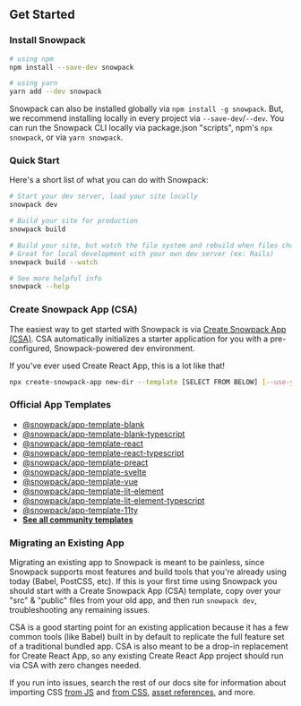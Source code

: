## Get Started

### Install Snowpack

```bash
# using npm
npm install --save-dev snowpack

# using yarn
yarn add --dev snowpack
```

Snowpack can also be installed globally via `npm install -g snowpack`. But, we recommend installing locally in every project via `--save-dev`/`--dev`. You can run the Snowpack CLI locally via package.json "scripts", npm's `npx snowpack`, or via `yarn snowpack`.


### Quick Start

Here's a short list of what you can do with Snowpack:

```bash
# Start your dev server, load your site locally
snowpack dev

# Build your site for production
snowpack build

# Build your site, but watch the file system and rebuild when files change.
# Great for local development with your own dev server (ex: Rails)
snowpack build --watch

# See more helpful info
snowpack --help
```


### Create Snowpack App (CSA)

The easiest way to get started with Snowpack is via [Create Snowpack App (CSA)](https://github.com/pikapkg/snowpack/tree/master/create-snowpack-app). CSA automatically initializes a starter application for you with a pre-configured, Snowpack-powered dev environment.

If you've ever used Create React App, this is a lot like that!

```bash
npx create-snowpack-app new-dir --template [SELECT FROM BELOW] [--use-yarn]
```

### Official App Templates

- [@snowpack/app-template-blank](https://github.com/pikapkg/snowpack/tree/master/create-snowpack-app/app-template-blank)
- [@snowpack/app-template-blank-typescript](https://github.com/pikapkg/snowpack/tree/master/create-snowpack-app/app-template-blank-typescript)
- [@snowpack/app-template-react](https://github.com/pikapkg/snowpack/tree/master/create-snowpack-app/app-template-react)
- [@snowpack/app-template-react-typescript](https://github.com/pikapkg/snowpack/tree/master/create-snowpack-app/app-template-react-typescript)
- [@snowpack/app-template-preact](https://github.com/pikapkg/snowpack/tree/master/create-snowpack-app/app-template-preact)
- [@snowpack/app-template-svelte](https://github.com/pikapkg/snowpack/tree/master/create-snowpack-app/app-template-svelte)
- [@snowpack/app-template-vue](https://github.com/pikapkg/snowpack/tree/master/create-snowpack-app/app-template-vue)
- [@snowpack/app-template-lit-element](https://github.com/pikapkg/snowpack/tree/master/create-snowpack-app/app-template-lit-element)
- [@snowpack/app-template-lit-element-typescript](https://github.com/pikapkg/snowpack/tree/master/create-snowpack-app/app-template-lit-element-typescript)
- [@snowpack/app-template-11ty](https://github.com/pikapkg/snowpack/tree/master/create-snowpack-app/app-template-11ty)
- **[See all community templates](https://github.com/pikapkg/snowpack/tree/master/create-snowpack-app)**

<!--
### Tutorial: Starting from Scratch

While CSA is a great all-in-one starter dev environment, you may prefer to learn exactly how it works under the hood. In that case, we have this tutorial that walks you through how you can build your own Create React App -like dev environment with Snowpack and only a few lines of configuration.

**Coming Soon!**
-->

### Migrating an Existing App

Migrating an existing app to Snowpack is meant to be painless, since Snowpack supports most features and build tools that you're already using today (Babel, PostCSS, etc). If this is your first time using Snowpack you should start with a Create Snowpack App (CSA) template, copy over your "src" & "public" files from your old app, and then run `snowpack dev`, troubleshooting any remaining issues.

CSA is a good starting point for an existing application because it has a few common tools (like Babel) built in by default to replicate the full feature set of a traditional bundled app. CSA is also meant to be a drop-in replacement for Create React App, so any existing Create React App project should run via CSA with zero changes needed.

If you run into issues, search the rest of our docs site for information about importing CSS [from JS](#import-css) and [from CSS](#css-%40import-support), [asset references](#import-images-%26-other-assets), and more.
